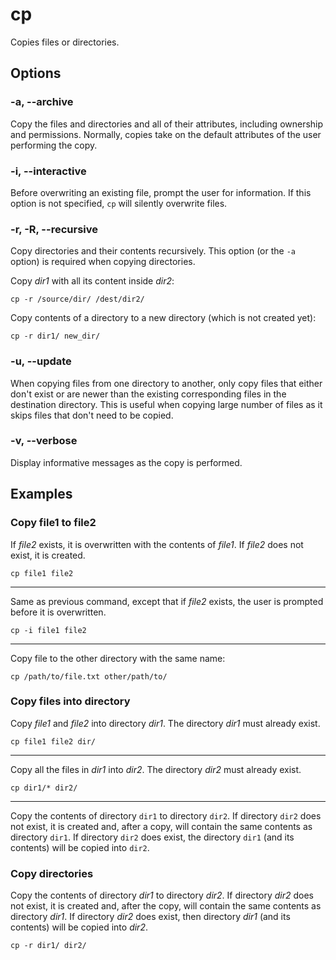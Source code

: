 # cp

Copies files or directories.

## Options

### -a, --archive

Copy the files and directories and all of their attributes, including ownership and
permissions. Normally, copies take on the default attributes of the user performing the
copy.

### -i, --interactive

Before overwriting an existing file, prompt the user for information. If this option is
not specified, `cp` will silently overwrite files.

### -r, -R, --recursive

Copy directories and their contents recursively. This option (or the `-a` option) is
required when copying directories.

Copy *dir1* with all its content inside *dir2*:

```shell
cp -r /source/dir/ /dest/dir2/
```

Copy contents of a directory to a new directory (which is not created yet):

```shell
cp -r dir1/ new_dir/
```

### -u, --update

When copying files from one directory to another, only copy files that either don't
exist or are newer than the existing corresponding files in the destination directory.
This is useful when copying large number of files as it skips files that don't need to
be copied.

### -v, --verbose

Display informative messages as the copy is performed.

## Examples

### Copy file1 to file2

If *file2* exists, it is overwritten with the contents of *file1*. If *file2* does not
exist, it is created.

```shell
cp file1 file2
```

---

Same as previous command, except that if *file2* exists, the user is prompted before it
is overwritten.

```shell
cp -i file1 file2
```

---

Copy file to the other directory with the same name:

```shell
cp /path/to/file.txt other/path/to/
```

### Copy files into directory

Copy *file1* and *file2* into directory *dir1*. The directory *dir1* must already exist.

```shell
cp file1 file2 dir/
```

---

Copy all the files in *dir1* into *dir2*. The directory *dir2* must already exist.

```shell
cp dir1/* dir2/
```

---

Copy the contents of directory `dir1` to directory `dir2`. If directory `dir2` does not
exist, it is created and, after a copy, will contain the same contents as directory
`dir1`. If directory `dir2` does exist, the directory `dir1` (and its contents) will be
copied into `dir2`.

### Copy directories

Copy the contents of directory *dir1* to directory *dir2*. If directory *dir2* does not
exist, it is created and, after the copy, will contain the same contents as directory
*dir1*. If directory *dir2* does exist, then directory *dir1* (and its contents) will be
copied into *dir2*.

```shell
cp -r dir1/ dir2/
```
